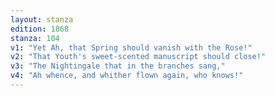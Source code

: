 ```yaml
---
layout: stanza
edition: 1868
stanza: 104
v1: "Yet Ah, that Spring should vanish with the Rose!"
v2: "That Youth's sweet-scented manuscript should close!"
v3: "The Nightingale that in the branches sang,"
v4: "Ah whence, and whither flown again, who knows!"
---
```

